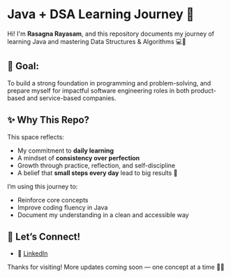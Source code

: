 # Java + DSA Learning Journey 🚀

Hi! I'm **Rasagna Rayasam**, and this repository documents my journey of learning Java and mastering Data Structures & Algorithms 💻🌱

## 🎯 Goal:
To build a strong foundation in programming and problem-solving, and prepare myself for impactful software engineering roles in both product-based and service-based companies.


## ✨ Why This Repo?

This space reflects:
- My commitment to **daily learning**
- A mindset of **consistency over perfection**
- Growth through practice, reflection, and self-discipline
- A belief that **small steps every day** lead to big results 🌱



I’m using this journey to:
- Reinforce core concepts
- Improve coding fluency in Java
- Document my understanding in a clean and accessible way



## 🔗 Let’s Connect!
- 💼 [LinkedIn](www.linkedin.com/in/rasagna-rayasam-749b1925a)



Thanks for visiting! More updates coming soon — one concept at a time 🧠💫
